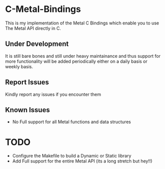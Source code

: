 # C-Metal-Bindings

This is my implementation of the Metal C Bindings which enable you to use The Metal API directly in C.
## Under Development
It is still bare bones and still under heavy maintainance and thus support for more functionality will be added periodically either on a daily basis or weekly basis.

## Report Issues
Kindly report any issues if you encounter them

## Known Issues
- No Full support for all Metal functions and data structures 

# TODO
- Configure the Makefile to build a Dynamic or Static library
- Add Full support for the entire Metal API (its a long stretch but hey!!)
  

